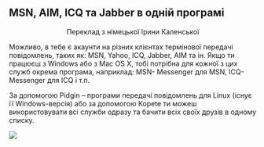 ﻿<?php require("../../entete.php"); ?> <?php require("../../base.php"); ?> <?php require("../../fonctions.php"); ?>

<div id="corps">

<h2>MSN, AIM, ICQ та Jabber в одній програмі</h2>

<p align="center">Переклад з німецької Ірини Каленської</p>

<p>Можливо, в тебе є акаунти на різних клієнтах термінової передачі повідомлень, таких як: MSN, Yahoo, ICQ, Jabber, AIM та ін. Якщо ти працюєш з Windows або з Mac OS X, тобі потрібна для кожної з цих служб окрема програма, наприклад: MSN- Messenger для MSN, ICQ-Messenger для ICQ і т.п.</p>

<p>За допомогою Pidgin – програми передачі повідомлень для Linux (існує її Windows-версія) або за допомогою Kopete ти можеш використовувати всі служби одразу та бачити всіх своїх друзів в одному списку.</p>

<img src="Images/gaim_im_services.png" />

</div> </body> </html>
